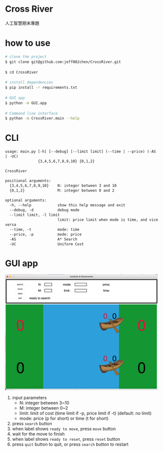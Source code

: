 # Cross River
人工智慧期末專題
  
# how to use
``` zsh
# clone the project
$ git clone git@github.com:jeff082chen/CrossRiver.git

$ cd CrossRiver

# install dependencies
$ pip install -r requirements.txt

# GUI app
$ python -m GUI.app

# Command line interface
$ python -m CrossRiver.main --help
```

# CLI
```
usage: main.py [-h] [--debug] [--limit limit] (--time | --price) (-AS | -UC)
               {3,4,5,6,7,8,9,10} {0,1,2}

CrossRiver

positional arguments:
  {3,4,5,6,7,8,9,10}    N: integer between 3 and 10
  {0,1,2}               M: integer between 0 and 2

optional arguments:
  -h, --help            show this help message and exit
  --debug, -d           debug mode
  --limit limit, -l limit
                        limit: price limit when mode is time, and vice versa
  --time, -t            mode: time
  --price, -p           mode: price
  -AS                   A* Search
  -UC                   Uniform Cost
```

# GUI app
<img src="https://github.com/jeff082chen/CrossRiver/blob/main/img/app.png" width="500"/>  

1. input parameters 
    + N: integer between 3~10
    + M: integer between 0~2
    + limit: limit of cost (time limit if -p, price limit if -t) (default: no limit)
    + mode: price (p for short) or time (t for short)
2. press `search` button
3. when label shows `ready to move`, press `move` button
4. wait for the move to finish
5. when label shows `ready to reset`, press `reset` button
6. press `quit` button to quit, or press `search` button to restart
